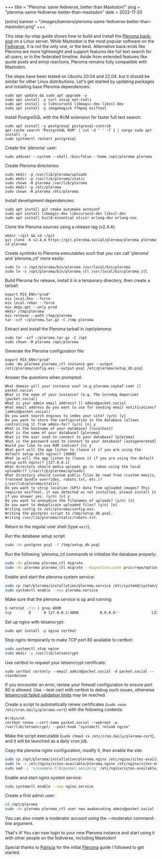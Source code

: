 +++
title = "Pleroma: same fediverse, better than Mastodon!"
slug = "pleroma-same-fediverse-better-than-mastodon"
date = 2022-11-20

[extra]
banner = "/images/banners/pleroma-same-fediverse-better-than-mastodon.png"
+++

This step-by-step guide shows how to build and install the [Pleroma back-end](https://pleroma.social/) on a Linux server. While Mastodon is the most popular software on the [Fediverse](https://fediverse.party/), it is not the only one, or the best. Alternative back-ends like Pleroma are more lightweight and support features like full text search for all users, or in the federated timeline. Aside from extended features like quote posts and emoji reactions, Pleroma remains fully compatible with Mastodon.

The steps have been tested on Ubuntu 20.04 and 22.04. but it should be similar for other Linux distributions. Let's get started by updating packages and installing base Pleroma dependencies:

```
sudo apt update && sudo apt upgrade -y
sudo apt install -y curl unzip net-tools
sudo apt install -y libncurses5 libmagic-dev libssl-dev
sudo apt install -y imagemagick ffmpeg exiftool
```

Install PostgreSQL with the RUM extension for faster full text search:

```
sudo apt install -y postgresql postgresql-contrib
apt-cache search "PostgreSQL RUM" | cut -d ' ' -f 1 | xargs sudo apt install -y
sudo systemctl restart postgresql
```

Create the 'pleroma' user:

```
sudo adduser --system --shell /bin/false --home /opt/pleroma pleroma
```

Create Pleroma directories:

```
sudo mkdir -p /var/lib/pleroma/uploads
sudo mkdir -p /var/lib/pleroma/static
sudo chown -R pleroma /var/lib/pleroma
sudo mkdir -p /etc/pleroma
sudo chown -R pleroma /etc/pleroma
```

Install development dependencies:

```
sudo apt install git cmake automake autoconf
sudo apt install libmagic-dev libncurses5-dev libssl-dev
sudo apt install build-essential elixir erlang-dev erlang-nox
```

Clone the Pleroma sources using a release tag (v2.4.4): 

```
mkdir ~/git && cd ~/git
git clone -b v2.4.4 https://git.pleroma.social/pleroma/pleroma pleroma
cd pleroma
```

Create symlinks to Pleroma executables such that you can call 'pleroma' and 'pleroma_ctl' more easily:

```
sudo ln -s /opt/pleroma/bin/pleroma /usr/local/bin/pleroma
sudo ln -s /opt/pleroma/bin/pleroma_ctl /usr/local/bin/pleroma_ctl
```

Build Pleroma for release, install it in a temporary directory, then create a tarball:

```
export MIX_ENV="prod"
mix local.hex --force
mix local.rebar --force
mix deps.get --only prod
mkdir /tmp/pleroma
mix release --path /tmp/pleroma
tar -czf ~/pleroma.tar.gz -C /tmp pleroma
```

Extract and install the Pleroma tarball in /opt/pleroma:

```
sudo tar -xzf ~/pleroma.tar.gz -C /opt
sudo chown -R pleroma /opt/pleroma
```

Generate the Pleroma configuration file:

```
export MIX_ENV="prod"
sudo -Hu pleroma pleroma_ctl instance gen --output /etc/pleroma/config.exs --output-psql /etc/pleroma/setup_db.psql
```

Answer the questions when prompted:

```
What domain will your instance use? (e.g pleroma.soykaf.com) [] packet.social
What is the name of your instance? (e.g. The Corndog Emporium) [packet.social]
What is your admin email address? [] admin@packet.social
What email address do you want to use for sending email notifications? [admin@packet.social]
Do you want search engines to index your site? (y/n) [y]
Do you want to store the configuration in the database (allows controlling it from admin-fe)? (y/n) [n] y
What is the hostname of your database? [localhost]
What is the name of your database? [pleroma]
What is the user used to connect to your database? [pleroma]
What is the password used to connect to your database? [autogenerated]
Would you like to use RUM indices? [n] y
What port will the app listen to (leave it if you are using the default setup with nginx)? [4000]
What ip will the app listen to (leave it if you are using the default setup with nginx)? [127.0.0.1]
What directory should media uploads go in (when using the local uploader)? [/var/lib/pleroma/uploads]
What directory should custom public files be read from (custom emojis, frontend bundle overrides, robots.txt, etc.)? [/var/lib/pleroma/static]
Do you want to strip location (GPS) data from uploaded images? This requires exiftool, it was detected as not installed, please install it if you answer yes. (y/n) [n] y
Do you want to anonymize the filenames of uploads? (y/n) [n]
Do you want to deduplicate uploaded files? (y/n) [n]
Writing config to /etc/pleroma/config.exs.
Writing the postgres script to /tmp/setup_db.psql.
Writing /var/lib/pleroma/static/robots.txt.
```

Return to the regular user shell (type `exit`).

Run the database setup script:

```bash
sudo -Hu postgres psql -f /tmp/setup_db.psql
```

Run the following 'pleroma_ctl commands to initialize the database properly:

```bash
sudo -Hu pleroma pleroma_ctl migrate
sudo -Hu pleroma pleroma_ctl migrate --migrations-path priv/repo/optional_migrations/rum_indexing/
```

Enable and start the pleroma system service:

```bash
sudo cp /opt/pleroma/installation/pleroma.service /etc/systemd/system/pleroma.service
sudo systemctl enable --now pleroma.service
```

Make sure that the pleroma service is up and running:

```bash
$ netstat -tln | grep 4000
tcp        0      0 127.0.0.1:4000          0.0.0.0:*               LISTEN
```

Set up nginx with letsencrypt:

```
sudo apt install -y nginx certbot
```

Stop nginx temporarily to make TCP port 80 available to certbot:

```bash
sudo systemctl stop nginx
sudo mkdir -p /var/lib/letsencrypt
```

Use certbot to request your letsencrypt certificate:

```
sudo certbot certonly --email admin@packet.social -d packet.social --standalone
```

If you encounter an error, review your firewall configuration to ensure port 80 is allowed. Use --test-cert with certbot to debug such issues, otherwise [letsencrypt failed validation limits](https://letsencrypt.org/docs/failed-validation-limit/) may be reached.

Create a script to automatically renew certificates (`sudo nano /etc/cron.daily/pleroma-cert`) with the following contents:

```
#!/bin/sh
certbot renew --cert-name packet.social --webroot -w /var/lib/letsencrypt/ --post-hook "systemctl reload nginx"
```

Make the script executable (`sudo chmod +x /etc/cron.daily/pleroma-cert`), and it will be launched as a daily cron job.

Copy the pleroma nginx configuration, modify it, then enable the site:

```bash
sudo cp /opt/pleroma/installation/pleroma.nginx /etc/nginx/sites-available/pleroma.nginx
sudo ln -s /etc/nginx/sites-available/pleroma.nginx /etc/nginx/sites-enabled/pleroma.nginx
sudo sed -i 's/example.tld/packet.social/g' /etc/nginx/sites-available/pleroma.nginx
```

Enable and start nginx system service:

```bash
sudo systemctl enable --now nginx.service
```

Create a first admin user:

```bash
cd /opt/pleroma
sudo -Hu pleroma pleroma_ctl user new awakecoding admin@packet.social --admin --password Password123!
```

You can also create a moderator account using the --moderator command-line argument.

That's it! You can now login to your new Pleroma instance and start using it with other people on the fediverse, including Mastodon!

Special thanks to [Patricia](https://pleroma.patricia.no/@patricia) for the initial [Pleroma](https://github.com/patricia-gallardo/pleroma-setup/blob/main/README.md) guide I followed to get started.